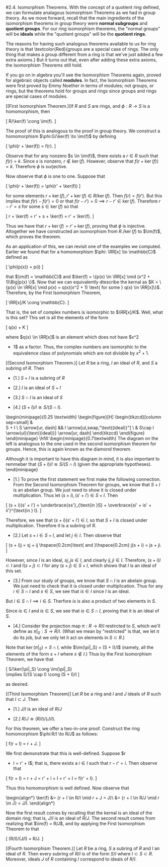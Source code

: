 <style>
.md-content {
    max-width: 80em;
}
</style>
#2.4. Isomorphism Theorems.
With the concept of a quotient ring defined, we can formulate
analagous Isomorphism Theorems as we had in group theory. As
we move forward, recall that the main ingredients of the
isomorphism theorems in group theory were **normal
subgroups** and **quotient groups**. For our ring
isomorphism theorems, the "normal groups" will be
**ideals** while the "quotient groups" will be the
**quotient rings**. 

The reasons for having such analogous theorems available to us
for ring theory is that \textcolor{Red}{groups are a
special case of rings. The only thing that makes a group
different from a ring
is that we've just added a few extra axioms.} But it turns out
that, even after adding these extra axioms, the Isomorphism
Theorems still hold. 

If you go on in algebra you'll see the Isomorphism Theorems
again, proved for algebraic objects called **modules**. In
fact, the Isomorphism Theorems were first proved by Emmy
Noether in terms of modules; not groups, or rings, but the
theorems hold for groups and rings since
groups and rings are special cases of modules.


<span style="display:block" class="theorem">[(First Isomorphism Theorem.)]If $R$ and $S$ are rings, and $\phi: R \to S$ is a
homomorphism, then 

\[
R/\ker(f) \cong \im(f).
\]

</span>


<span style="display:block" class="proof">
The proof of this is analogous to the proof in group
theory. We construct a homomorphism $\phi:G/\ker(f) \to
\im(f)$ by defining 

\[
\phi(r + \ker(f)) = f(r).
\]

Observe that for any nonzero $s \in \im(f)$, there exists
a $r \in R$ such that $f(r) = k$. Since $s$ is nonzero, $r
\not\in \ker(f)$. However, observe that $f(r + \ker(f))
= k$. Therefore $\phi$ is surjective. 

Now observe that $\phi$ is one to one. Suppose that 

\[ 
\phi(r + \ker(f)) = \phi(r' + \ker(f))
\]

for some elements $r + \ker(f), r' + \ker(f) \in
R/\ker(f)$. Then $f(r) = f(r')$. But this implies that 
$f(r) - f(r') = 0$ or that $f(r - r')
= 0 \implies r-r' \in \ker(f)$. Therefore $r - r' = s$ for
some $s \in \ker(f)$ so that 

\[
r + \ker(f) = r' + s + \ker(f) = r' + \ker(f).
\]

Thus we have that $r + \ker(f) = r' + \ker(f)$, proving
that $\phi$ is injective. Altogether we have constructed
an isomorphism from $R./\ker(f)$ to $\im(f)$, which proves
the theorem.
</span>

As an application of this, we can revisit one of the examples
we computed. Earlier we found that for a homomorphism $\phi:
\RR[x] \to \mathbb{C}$ defined as 

\[
\phi(p(x)) = p(i)
\]

that $\im(f) = \mathbb{C}$ and $\ker(f) = \{p(x) \in \RR[x]
\mid (x^2 + 1)\Big|p(x) \}$. Now that we can equivalently
dtescribe the kernal as $K = \{p(x) \in \RR[x] \mid p(x) =
q(x)(x^2 + 1) \text{ for some } q(x) \in \RR[x]\}$. Therefore,
by the First Isomorphism Theorem,

\[
\RR[x]/K \cong \mathbb{C}.
\]

That is, the set of complex numbers is isomorphic to
$\RR[x]/K$. Well, what is this set? This set is all the
elements of the form 

\[
q(x) + K 
\]

where $q(x) \in \RR[x]$ is an element which does not have $x^2
+ 1$ as a factor. Thus, the complex numbers are isomorphic to
the equivalence class of polynomials which are not divisble by
$x^2 + 1$.


<span style="display:block" class="theorem">[(Second Isomorphism Theorem.)]
Let $R$ be a ring, $I$ an ideal of $R$, and $S$ a subring
of $R$. Then 

* [1.] $S + I$ is a subring of $R$ 


* [2.] $I$ is an ideal of $S + I$


* [3.] $S \cap I$ is an ideal of $S$


* [4.] $(S + I)/I \cong S/(S \cap I)$.



</span>

\begin{minipage}{0.25 \textwidth}
\begin{figure}[H]
\begin{tikzcd}[column sep=small] 
&  
S + I
\\
S 
\arrow[ur, dash]
&&
I
\arrow[ul,swap,"\text{(ideal)}"]
\\
&
S\cap I 
\arrow{ul}{\text{(ideal)}}
\arrow[ur, dash]
\end{tikzcd}
\end{figure}
\end{minipage} \hfill
\begin{minipage}{0.7\textwidth}
The diagram on the left is analogous to the one used in
the second isomorphism theorem for groups. Hence, this is
again known as the diamond theorem. 

Although it is
important to have this diagram in mind, it is also
important to remmeber that $(S + I)/I \cong S/(S\cap I)$
(given the appropriate hypotheses).
\end{minipage}  


<span style="display:block" class="proof">

* [1.] To prove the first statement we first make
the following connection. From the Second Isomorphism
Theorem for groups, we know that $S + I$ is an abelian
group. We just need to show it is closed under
multiplication. Thus let $(s + i), (s' + i') \in S +
I$. Then 

\[
(s + i)(s' + i') = \underbrace{ss'}_{\text{in }S} + \overbrace{si' + is' + ii'}^{\text{in } I}.
\]

Therefore, we see that $(s + i)(s' + i') \in I$, so
that $S + I$ is closed under multiplication. Therefore
it is a subring of $R$. 



* [2.] Let $s + i \in S + I$, and let $j \in I$. Then observe that 

\[
(s + i)j = sj + ij \hspace{0.2cm}\text{ and }\hspace{0.2cm} j(s + i) = js + ji.
\]

However, since $I$ is an ideal, $sj, js \in I$, and
clearly $ij, ji \in I$. Therefore, $(s + i)I \subset
I$ and $I(s + j) \subset I$ for any $(s + j) \in S +
I$, which shows that $I$ is an ideal of this set.



* [3.] From our study of groups, we know that $S
\cap I$ is an abelain group. We just need to check
that it is closed under multiplication. Thus for any
$i \in S \cap I$ and $s \in S$, we see that $is \in I$
since $I$ is an ideal. 

But $i \in S \cap I \implies i
\in S$. Therfore $is$ is also a product of two
elements in $S$.

Since $is \in I$ and $is \in S$, we see that $is \in S
\cap I$, proving that it is an ideal of $S$.



* [4.] Consider the projection map $\pi: R \to R/I$
restircted to $S$, which we'll define as $\pi|_S : S
\to R/I$. (What we mean by "restricted" is that, we
let $\pi$ do its job, but we only let it act on
elements in $S \subset R$.)

Note that $\ker(\pi|_S) = S \cap I$, while
$\im(\pi|_S) = (S + I)/I$ (namely, all the elements of
the form $s + I$ where $s \not\in I$.) Thus by the
First Isomorphism Theorem, we have that 

\[
S/\ker(\pi|_S) \cong \im(\pi|_S)  
\implies S/(S \cap I) \cong (S + I)/I 
\]

as desired.



</span>


<span style="display:block" class="theorem">[(Third Isomorphism Theorem)]
Let $R$ be a ring and $I$ and $J$ ideals of $R$ such
that $I \subset J$. Then 

* [1.] $J/I$ is an ideal of $R/J$ 


* [2.] $R/J \cong (R/I)/(J/I)$. 



</span>


<span style="display:block" class="proof">
For this theorem, we offer a two-in-one proof. 
Construct the ring homomorphism $\phi:R/I \to R/J$ as
follows: 

\[
f(r + I) = r + J.
\]

We first demonstrate that this is well-defined. Suppose $r
+ I = r' + I$; that is, there exists a $i \in I$ such that
$r - r' = i$. Then observe that 

\[
f(r + I) = r + J = r' + i + I = r' + I = f(r' + I).
\]

Thus this homomorphism is well defined. Now observe that 

\begin{align*}
\ker(f) &= \{r + I \in R/I \mid r + J = J\}\\ 
&= \{r + I \in R/J \mid r \in J\} = J/I.
\end{align*}

Now the first result comes by recalling that the kernal is
an ideal of the domain ring; that is, $J/I$ is an ideal of
$R/J$. The second result comes from realizing that $\im(f)
= R/J$, and by applying the First Isomorphism Theorem to
that 

\[
(R/I)/(J/I) = R/J.
\]

</span>


<span style="display:block" class="theorem">[(Fourth Isomorphism Theorem.)]
Let $R$ be a ring, $S$ a subring of $R$ and $I$ an ideal of $R$. Then every
subring of $R/I$ is of the form $S/I$ where $I \subset S
\subset R$. Moreover, ideals $J$ of $R$ containing $I$
correspond to ideals of $R/I$.
</span>




<script src="../../mathjax_helper.js"></script>